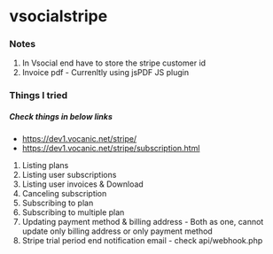 # vsocialstripe

### Notes

1. In Vsocial end have to store the stripe customer id
2. Invoice pdf - Currenltly using jsPDF JS plugin

### Things I tried

##### Check things in below links

- https://dev1.vocanic.net/stripe/
- https://dev1.vocanic.net/stripe/subscription.html

1. Listing plans
2. Listing user subscriptions
3. Listing user invoices & Download
4. Canceling subscription
5. Subscribing to plan
6. Subscribing to multiple plan
7. Updating payment method & billing address - Both as one, cannot update only billing address or only payment method
8. Stripe trial period end notification email - check api/webhook.php
